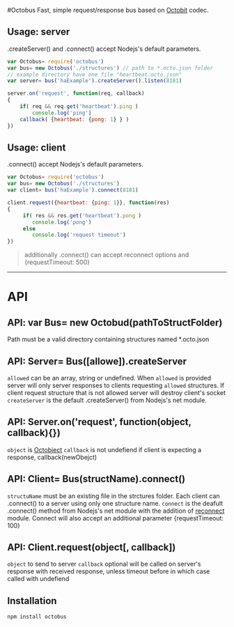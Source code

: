 #Octobus
Fast, simple request/response bus based on [Octobit](https://github.com/davidSky/node-octobit) codec.

## Usage: server
.createServer() and .connect() accept Nodejs's default parameters.
```js
var Octobus= require('octobus')
var bus= new Octobus('./structures') // path to *.octo.json folder
// example directory have one file "heartbeat.octo.json"
var server= bus('haExample').createServer().listen(8181)

server.on('request', function(req, callback)
{
	if( req && req.get('heartbeat').ping )
	 	console.log('ping')
	callback( {heartbeat: {pong: 1} } )
})
```
## Usage: client
.connect() accept Nodejs's default parameters.
```js
var Octobus= require('octobus')
var bus= new Octobus('./structures')
var client= bus('haExample').connect(8181)

client.request({heartbeat: {ping: 1}}, function(res)
{
	 if( res && res.get('heartbeat').pong )
	 	console.log('pong')
	 else
	 	console.log('request timeout')
})
```
> additionally .connect() can accept reconnect options and {requestTimeout: 500}

---
# API
## API: var Bus= new Octobud(pathToStructFolder)
Path must be a valid directory containing structures named *.octo.json

## API: Server= Bus([allowe]).createServer
`allowed` can be an array, string or undefined. When `allowed` is provided server will only server responses to clients requesting `allowed` structures. If client request structure that is not allowed server will destroy client's socket
`createServer` is the default .createServer() from Nodejs's net module.
## API: Server.on('request', function(object, callback){})
`object` is [Octobject](https://github.com/davidSky/node-octobit)
`callback` is not undefiend if client is expecting a response, callback(newObejct)

## API: Client= Bus(structName).connect()
`structuName` must be an existing file in the strctures folder. Each client can .connect() to a server using only one structure name. 
`connect` is the deafult .connect() method from Nodejs's net module with the addition of [reconnect](https://github.com/davidSky/node-net-socket-reconnect) module. Connect will also accept an additional parameter {requestTimeout: 100} 

## API: Client.request(object[, callback])
`object` to send to server
`callback` optional will be called on server's response with received response, unless timeout before in which case called with undefiend


## Installation
```
npm install octobus
```





